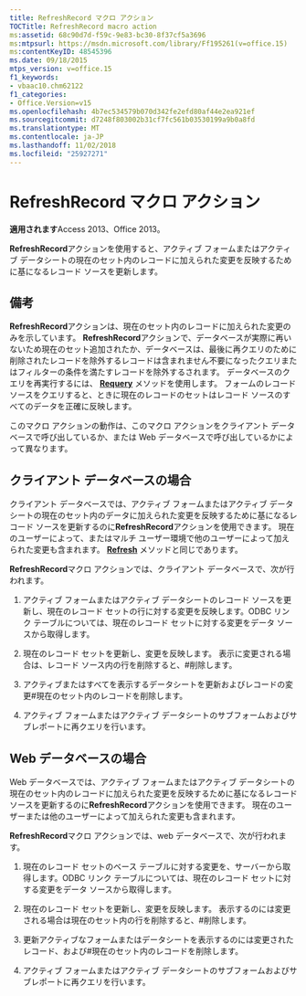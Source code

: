 ```yaml
---
title: RefreshRecord マクロ アクション
TOCTitle: RefreshRecord macro action
ms:assetid: 68c90d7d-f59c-9e83-bc30-8f37cf5a3696
ms:mtpsurl: https://msdn.microsoft.com/library/Ff195261(v=office.15)
ms:contentKeyID: 48545396
ms.date: 09/18/2015
mtps_version: v=office.15
f1_keywords:
- vbaac10.chm62122
f1_categories:
- Office.Version=v15
ms.openlocfilehash: 4b7ec534579b070d342fe2efd80af44e2ea921ef
ms.sourcegitcommit: d7248f803002b31cf7fc561b03530199a9b0a8fd
ms.translationtype: MT
ms.contentlocale: ja-JP
ms.lasthandoff: 11/02/2018
ms.locfileid: "25927271"
---
```

# <a name="refreshrecord-macro-action"></a>RefreshRecord マクロ アクション


**適用されます**Access 2013、Office 2013。

**RefreshRecord**アクションを使用すると、アクティブ フォームまたはアクティブ データシートの現在のセット内のレコードに加えられた変更を反映するために基になるレコード ソースを更新します。

## <a name="remarks"></a>備考

**RefreshRecord**アクションは、現在のセット内のレコードに加えられた変更のみを示しています。 **RefreshRecord**アクションで、データベースが実際に再いないため現在のセット追加されたか、データベースは、最後に再クエリのために削除されたレコードを除外するレコードは含まれません不要になったクエリまたはフィルターの条件を満たすレコードを除外するされます。 データベースのクエリを再実行するには、 **[Requery](requery-macro-action.md)** メソッドを使用します。 フォームのレコード ソースをクエリすると、ときに現在のレコードのセットはレコード ソースのすべてのデータを正確に反映します。

このマクロ アクションの動作は、このマクロ アクションをクライアント データベースで呼び出しているか、または Web データベースで呼び出しているかによって異なります。

## <a name="client-database"></a>クライアント データベースの場合

クライアント データベースでは、アクティブ フォームまたはアクティブ データシートの現在のセット内のデータに加えられた変更を反映するために基になるレコード ソースを更新するのに**RefreshRecord**アクションを使用できます。 現在のユーザーによって、またはマルチ ユーザー環境で他のユーザーによって加えられた変更も含まれます。 **[Refresh](https://msdn.microsoft.com/library/ff836021\(v=office.15\))** メソッドと同じであります。

**RefreshRecord**マクロ アクションでは、クライアント データベースで、次が行われます。

1.  アクティブ フォームまたはアクティブ データシートのレコード ソースを更新し、現在のレコード セットの行に対する変更を反映します。ODBC リンク テーブルについては、現在のレコード セットに対する変更をデータ ソースから取得します。

2.  現在のレコード セットを更新し、変更を反映します。 表示に変更される場合は、レコード ソース内の行を削除すると、\#削除します。

3.  アクティブまたはすべてを表示するデータシートを更新およびレコードの変更\#現在のセット内のレコードを削除します。

4.  アクティブ フォームまたはアクティブ データシートのサブフォームおよびサブレポートに再クエリを行います。

## <a name="web-database"></a>Web データベースの場合

Web データベースでは、アクティブ フォームまたはアクティブ データシートの現在のセット内のレコードに加えられた変更を反映するために基になるレコード ソースを更新するのに**RefreshRecord**アクションを使用できます。 現在のユーザーまたは他のユーザーによって加えられた変更も含まれます。

**RefreshRecord**マクロ アクションでは、web データベースで、次が行われます。

1.  現在のレコード セットのベース テーブルに対する変更を、サーバーから取得します。ODBC リンク テーブルについては、現在のレコード セットに対する変更をデータ ソースから取得します。

2.  現在のレコード セットを更新し、変更を反映します。 表示するのには変更される場合は現在のセット内の行を削除すると、\#削除します。

3.  更新アクティブなフォームまたはデータシートを表示するのには変更されたレコード、および\#現在のセット内のレコードを削除します。

4.  アクティブ フォームまたはアクティブ データシートのサブフォームおよびサブレポートに再クエリを行います。

